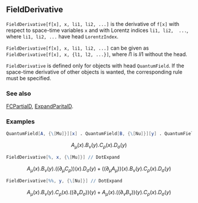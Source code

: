## FieldDerivative

`FieldDerivative[f[x], x, li1, li2, ...]` is the derivative of `f[x]` with respect to space-time variables `x` and with Lorentz indices `li1, li2,  ...`,  where `li1, li2, ...` have head `LorentzIndex`.

`FieldDerivative[f[x], x, li1, li2, ...]` can be given as `FieldDerivative[f[x], x, {l1, l2, ...}]`, where $l1$ is $li1$ without the head.

`FieldDerivative`  is defined only for objects with head `QuantumField`. If the space-time derivative of other objects is wanted, the corresponding rule must be specified.

### See also

[FCPartialD](FCPartialD), [ExpandParitalD](ExpandParitalD).

### Examples

```mathematica
QuantumField[A, {\[Mu]}][x] . QuantumField[B, {\[Nu]}][y] . QuantumField[C, {\[Rho]}][x] . QuantumField[D, {\[Sigma]}][y]
```

$$A_{\mu }(x).B_{\nu }(y).C_{\rho }(x).D_{\sigma }(y)$$

```mathematica
FieldDerivative[%, x, {\[Mu]}] // DotExpand
```

$$A_{\mu }(x).B_{\nu }(y).\left(\left.(\partial _{\mu }C_{\rho }\right)\right)(x).D_{\sigma }(y)+\left(\left.(\partial _{\mu }A_{\mu }\right)\right)(x).B_{\nu }(y).C_{\rho }(x).D_{\sigma }(y)$$

```mathematica
FieldDerivative[%%, y, {\[Nu]}] // DotExpand
```

$$A_{\mu }(x).B_{\nu }(y).C_{\rho }(x).\left(\left.(\partial _{\nu }D_{\sigma }\right)\right)(y)+A_{\mu }(x).\left(\left.(\partial _{\nu }B_{\nu }\right)\right)(y).C_{\rho }(x).D_{\sigma }(y)$$